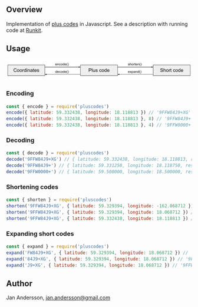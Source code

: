 ## Overview

Implementation of [plus codes](https://plus.codes) in Javascript. See a description with running code at [Runkit](https://runkit.com/janne/5bcba8213b24aa0012bc615b).

## Usage

![Diagram](diagram.svg?sanitize=true)

### Encoding

```javascript
const { encode } = require('pluscodes')
encode({ latitude: 59.332438, longitude: 18.118813 }) // '9FFW84J9+XG'
encode({ latitude: 59.332438, longitude: 18.118813 }, 8) // '9FFW84J9+'
encode({ latitude: 59.332438, longitude: 18.118813 }, 4) // '9FFW0000+'
```

### Decoding

```javascript
const { decode } = require('pluscodes')
decode('9FFW84J9+XG') // { latitude: 59.332438, longitude: 18.118813, resolution: 0.000125 }
decode('9FFW84J9+') // { latitude: 59.331250, longitude: 18.118750, resolution: 0.0025 }
decode('9FFW0000+') // { latitude: 59.500000, longitude: 18.500000, resolution: 1 }
```

### Shortening codes

```javascript
const { shorten } = require('pluscodes')
shorten('9FFW84J9+XG', { latitude: 59.329394, longitude: -162.068712 }) // '9FFW84J9+XG'
shorten('9FFW84J9+XG', { latitude: 59.329394, longitude: 18.068712 }) // '84J9+XG'
shorten('9FFW84J9+XG', { latitude: 59.332438, longitude: 18.118813 }) // 'J9+XG'
```

### Expanding short codes

```javascript
const { expand } = require('pluscodes')
expand('FW84J9+XG', { latitude: 59.329394, longitude: 18.068712 }) // '9FFW84J9+XG'
expand('84J9+XG', { latitude: 59.329394, longitude: 18.068712 }) // '9FFW84J9+XG'
expand('J9+XG', { latitude: 59.329394, longitude: 18.068712 }) // '9FFW83J9+XG'
```

## Author

Jan Andersson, jan.andersson@gmail.com
